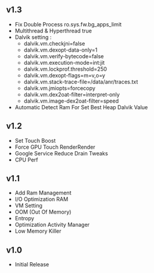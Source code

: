 ## v1.3

- Fix Double Process ro.sys.fw.bg_apps_limit
- Multithread & Hyperthread true
- Dalvik setting :
  - dalvik.vm.checkjni=false
  - dalvik.vm.dexopt-data-only=1
  - dalvik.vm.verify-bytecode=false
  - dalvik.vm.execution-mode=int:jit
  - dalvik.vm.lockprof.threshold=250
  - dalvik.vm.dexopt-flags=m=v,o=y
  - dalvik.vm.stack-trace-file=/data/anr/traces.txt
  - dalvik.vm.jmiopts=forcecopy
  - dalvik.vm.dex2oat-filter=interpret-only
  - dalvik.vm.image-dex2oat-filter=speed
- Automatic Detect Ram For Set Best Heap Dalvik Value

## v1.2

- Set Touch Boost
- Force GPU Touch RenderRender
- Google Service Reduce Drain Tweaks
- CPU Perf

## v1.1

- Add Ram Management
- I/O Optimization RAM
- VM Setting
- OOM (Out Of Memory)
- Entropy
- Optimization Activity Manager
- Low Memory Killer

## v1.0

- Initial Release
